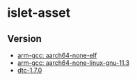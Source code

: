 # islet-asset

## Version
- [arm-gcc: aarch64-none-elf](https://developer.arm.com/-/media/Files/downloads/gnu/11.3.rel1/binrel/arm-gnu-toolchain-11.3.rel1-x86_64-aarch64-none-elf.tar.xz)
- [arm-gcc: aarch64-none-linux-gnu-11.3](https://developer.arm.com/-/media/Files/downloads/gnu/11.3.rel1/binrel/arm-gnu-toolchain-11.3.rel1-x86_64-aarch64-none-linux-gnu.tar.xz)
- [dtc-1.7.0](https://git.kernel.org/pub/scm/utils/dtc/dtc.git/snapshot/dtc-1.7.0.tar.gz)
